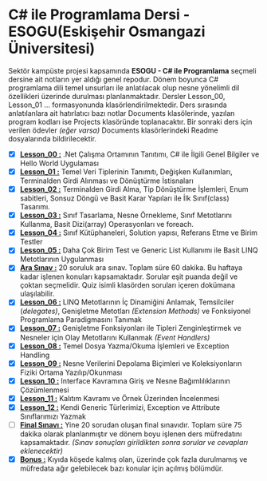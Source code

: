 # C# ile Programlama Dersi - ESOGU(Eskişehir Osmangazi Üniversitesi)

Sektör kampüste projesi kapsamında **ESOGU - C# ile Programlama** seçmeli dersine ait notların yer aldığı genel repodur. Dönem boyunca C# programlama dili temel unsurları ile anlatılacak olup nesne yönelimli dil özellikleri üzerinde durulması planlanmaktadır. Dersler Lesson_00, Lesson_01 ... formasyonunda klasörlendirilmektedir. Ders sırasında anlatılanlara ait hatırlatıcı bazı notlar Documents klasölerinde, yazılan program kodları ise Projects klasöründe toplanacaktır. Bir sonraki ders için verilen ödevler _(eğer varsa)_ Documents klasörlerindeki Readme dosyalarında bildirilecektir.

- [x] **[Lesson_00 :](https://github.com/buraksenyurt/akademi/tree/main/Lesson_00)** .Net Çalışma Ortamının Tanıtımı, C# ile İlgili Genel Bilgiler ve Hello World Uygulaması
- [x] **[Lesson_01 :](https://github.com/buraksenyurt/akademi/tree/main/Lesson_01)** Temel Veri Tiplerinin Tanımıtı, Değişken Kullanımları, Terminalden Girdi Alınması ve Dönüştürme İstisnaları
- [x] **[Lesson_02 :](https://github.com/buraksenyurt/akademi/tree/main/Lesson_02)** Terminalden Girdi Alma, Tip Dönüştürme İşlemleri, Enum sabitleri, Sonsuz Döngü ve Basit Karar Yapıları ile İlk Sınıf(class) Tasarımı.
- [x] **[Lesson_03 :](https://github.com/buraksenyurt/akademi/tree/main/Lesson_03)** Sınıf Tasarlama, Nesne Örnekleme, Sınıf Metotlarını Kullanma, Basit Dizi(array) Operasyonları ve foreach.
- [x] **[Lesson_04 :](https://github.com/buraksenyurt/akademi/tree/main/Lesson_04)** Sınıf Kütüphaneleri, Solution yapısı, Referans Etme ve Birim Testler
- [x] **[Lesson_05 :](https://github.com/buraksenyurt/akademi/tree/main/Lesson_05)** Daha Çok Birim Test ve Generic List Kullanımı ile Basit LINQ Metotlarının Uygulanması
- [x] **[Ara Sınav :](https://github.com/buraksenyurt/akademi/tree/main/Quiz)** 20 soruluk ara sınav. Toplam süre 60 dakika. Bu haftaya kadar işlenen konuları kapsamaktadır. Sorular eşit puanda değil ve çoktan seçmelidir. Quiz isimli klasörden soruları içeren dokümana ulaşılabilir.
- [x] **[Lesson_06 :](https://github.com/buraksenyurt/akademi/tree/main/Lesson_06)** LINQ Metotlarının İç Dinamiğini Anlamak, Temsilciler (_delegates)_, Genişletme Metotları _(Extension Methods)_ ve Fonksiyonel Programlama Paradigmasını Tanımak
- [x] **[Lesson_07 :](https://github.com/buraksenyurt/akademi/tree/main/Lesson_07)** Genişletme Fonksiyonları ile Tipleri Zenginleştirmek ve Nesneler için Olay Metotlarını Kullanmak _(Event Handlers)_
- [x] **[Lesson_08 :](https://github.com/buraksenyurt/akademi/tree/main/Lesson_08)** Temel Dosya Yazma/Okuma İşlemleri ve Exception Handling
- [x] **[Lesson_09 :](https://github.com/buraksenyurt/akademi/tree/main/Lesson_09)** Nesne Verilerini Depolama Biçimleri ve Koleksiyonların Fiziki Ortama Yazılıp/Okunması
- [x] **[Lesson_10 :](https://github.com/buraksenyurt/akademi/tree/main/Lesson_10)** Interface Kavramına Giriş ve Nesne Bağımlılıklarının Çözümlenmesi
- [x] **[Lesson_11 :](https://github.com/buraksenyurt/akademi/tree/main/Lesson_11)** Kalıtım Kavramı ve Örnek Üzerinden İncelenmesi
- [x] **[Lesson_12 :](https://github.com/buraksenyurt/akademi/tree/main/Lesson_12)** Kendi Generic Türlerimizi, Exception ve Attribute Sınıflarımızı Yazmak
- [ ] **[Final Sınavı :](https://github.com/buraksenyurt/akademi/tree/main/FinalExam)** Yine 20 sorudan oluşan final sınavıdır. Toplam süre 75 dakika olarak planlanmıştır ve dönem boyu işlenen ders müfredatını kapsamaktadır. _(Sınav sonuçları girildikten sonra sorular ve cevapları eklenecektir)_
- [x] **[Bonus :](https://github.com/buraksenyurt/akademi/tree/main/bonus)** Kıyıda köşede kalmış olan, üzerinde çok fazla durulmamış ve müfredata ağır gelebilecek bazı konular için açılmış bölümdür.
